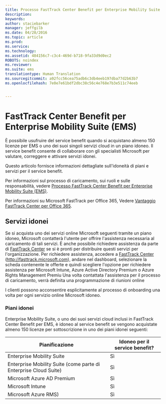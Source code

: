```yaml
---
title: Processo FastTrack Center Benefit per Enterprise Mobility Suite (EMS)
description: 
keywords: 
author: staciebarker
manager: jeffgilb
ms.date: 04/28/2016
ms.topic: article
ms.prod: 
ms.service: 
ms.technology: 
ms.assetid: 484156c7-c3c4-469d-b718-9fa33d9d0ec2
ROBOTS: noindex
ms.reviewer: 
ms.suite: ems
translationtype: Human Translation
ms.sourcegitcommit: a92fcc56cea75adb6c3db4eeb197dba77d2b63b7
ms.openlocfilehash: 7e0e7e61bdf2dbc38c56c4e768e7b3e511c74eeb


---
```


# FastTrack Center Benefit per Enterprise Mobility Suite (EMS)
È possibile usufruire del service benefit quando si acquistano almeno 150 licenze per EMS o uno dei suoi singoli servizi cloud in un piano idoneo. Il service benefit consente di collaborare con gli specialisti Microsoft per valutare, correggere e attivare servizi idonei.

Questo articolo fornisce informazioni dettagliate sull'idoneità di piani e servizi per il service benefit.

Per informazioni sul processo di caricamento, sui ruoli e sulle responsabilità, vedere [Processo FastTrack Center Benefit per Enterprise Mobility Suite (EMS)](fasttrack-center-benefit-process-for-enterprise-mobility-suite-ems.md).

Per informazioni su Microsoft FastTrack per Office 365, Vedere [Vantaggio FastTrack Center per Office 365](https://technet.microsoft.com/library/office-365-onboarding-benefit.aspx).

## Servizi idonei
Se si acquista uno dei servizi online Microsoft seguenti tramite un piano idoneo, Microsoft contatterà l'utente per offrire l'assistenza necessaria al caricamento di tali servizi. È anche possibile richiedere assistenza da parte di [FastTrack Center](http://fasttrack.microsoft.com/) se si è pronti per distribuire questi servizi per l'organizzazione. Per richiedere assistenza, accedere a [FastTrack Center](http://fasttrack.microsoft.com/) (http://fasttrack.microsoft.com), andare nel dashboard, selezionare la scheda contenente le offerte e quindi scegliere l'opzione per richiedere assistenza per Microsoft Intune, Azure Active Directory Premium o Azure Rights Management Premiu Una volta contattata l'assistenza per il processo di caricamento, verrà definita una programmazione di riunioni online

I clienti possono acconsentire esplicitamente al processo di onboarding una volta per ogni servizio online Microsoft idoneo.

### Piani idonei
Enterprise Mobility Suite, o uno dei suoi servizi cloud inclusi in FastTrack Center Benefit per EMS, è idoneo al service benefit se vengono acquistate almeno 150 licenze per sottoscrizione in uno dei piani idonei seguenti:

|Pianificazione|Idoneo per il service benefit?|
|--------|-------------------------------------|
|Enterprise Mobility Suite|Sì|
|Enterprise Mobility Suite (come parte di Enterprise Cloud Suite)|Sì|
|Microsoft Azure AD Premium|Sì|
|Microsoft Intune|Sì|
|Microsoft Azure RMS)|Sì|



<!--HONumber=Jun16_HO4-->


